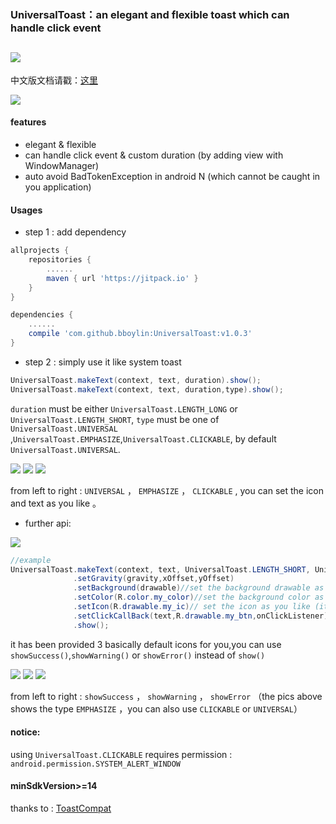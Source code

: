 ### UniversalToast：an elegant and flexible toast which can handle click event
[![](https://jitpack.io/v/bboylin/UniversalToast.svg)](https://jitpack.io/#bboylin/UniversalToast)
---

中文版文档请戳：[这里](./readme_zh.md)

![](./art/art.gif)

#### features
* elegant & flexible
* can handle click event & custom duration (by adding view with WindowManager)
* auto avoid BadTokenException in android N (which cannot be caught in you application)

#### Usages
* step 1 : add dependency
```gradle
allprojects {
    repositories {
        ......
        maven { url 'https://jitpack.io' }
    }
}

dependencies {
    ......
    compile 'com.github.bboylin:UniversalToast:v1.0.3'
}
```
* step 2 : simply use it like system toast
```java
UniversalToast.makeText(context, text, duration).show();
UniversalToast.makeText(context, text, duration,type).show();
```
`duration` must be either `UniversalToast.LENGTH_LONG` or `UniversalToast.LENGTH_SHORT`,
`type` must be one of `UniversalToast.UNIVERSAL` ,`UniversalToast.EMPHASIZE`,`UniversalToast.CLICKABLE`, by default `UniversalToast.UNIVERSAL`.

![](./art/universal.png)
![](./art/emphasize.png)
![](./art/clickable.png)

from left to right : `UNIVERSAL` ， `EMPHASIZE` ， `CLICKABLE` , you can set the icon and text as you like 。

* further api:

![](./art/api.png)
```java
//example
UniversalToast.makeText(context, text, UniversalToast.LENGTH_SHORT, UniversalToast.CLICKABLE)
              .setGravity(gravity,xOffset,yOffset)
              .setBackground(drawable)//set the background drawable as you like
              .setColor(R.color.my_color)//set the background color as you like
              .setIcon(R.drawable.my_ic)// set the icon as you like (it's visibility is gone until you set icon)
              .setClickCallBack(text,R.drawable.my_btn,onClickListener)
              .show();
```
it has been provided 3 basically default icons for you,you can use `showSuccess()`,`showWarning()` or `showError()` instead of `show()`

![](./art/success.png)
![](./art/warning.png)
![](./art/error.png)

from left to right : `showSuccess` ， `showWarning` ， `showError` （the pics above shows the type `EMPHASIZE` ，you can also use `CLICKABLE` or `UNIVERSAL`）

#### notice:
using `UniversalToast.CLICKABLE` requires permission : `android.permission.SYSTEM_ALERT_WINDOW`

#### minSdkVersion>=14

thanks to : [ToastCompat](https://github.com/drakeet/ToastCompat)
